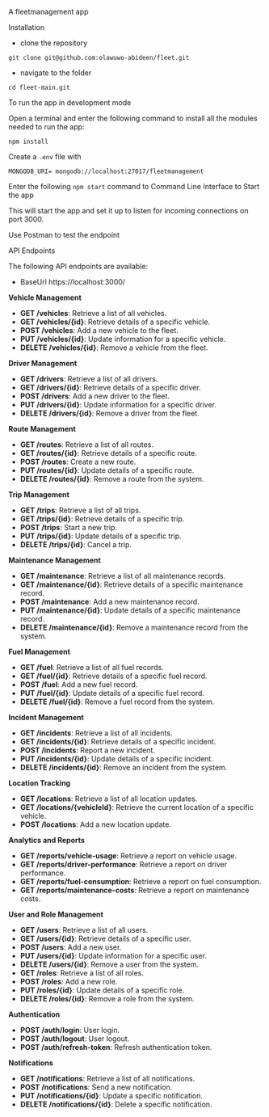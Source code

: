 A fleetmanagement app 


Installation

- clone the repository


`git clone git@github.com:olawuwo-abideen/fleet.git`


- navigate to the folder


`cd fleet-main.git`

To run the app in development mode

Open a terminal and enter the following command to install all the  modules needed to run the app:

`npm install`


Create a `.env` file with

`MONGODB_URI= mongodb://localhost:27017/fleetmanagement`

Enter the following `npm start` command to Command Line Interface to Start the app

This will start the app and set it up to listen for incoming connections on port 3000. 

Use Postman to test the endpoint

API Endpoints

The following API endpoints are available:

- BaseUrl https://localhost:3000/


**Vehicle Management**

- **GET /vehicles**: Retrieve a list of all vehicles.
- **GET /vehicles/{id}**: Retrieve details of a specific vehicle.
- **POST /vehicles**: Add a new vehicle to the fleet.
- **PUT /vehicles/{id}**: Update information for a specific vehicle.
- **DELETE /vehicles/{id}**: Remove a vehicle from the fleet.

**Driver Management**

- **GET /drivers**: Retrieve a list of all drivers.
- **GET /drivers/{id}**: Retrieve details of a specific driver.
- **POST /drivers**: Add a new driver to the fleet.
- **PUT /drivers/{id}**: Update information for a specific driver.
- **DELETE /drivers/{id}**: Remove a driver from the fleet.

**Route Management**

- **GET /routes**: Retrieve a list of all routes.
- **GET /routes/{id}**: Retrieve details of a specific route.
- **POST /routes**: Create a new route.
- **PUT /routes/{id}**: Update details of a specific route.
- **DELETE /routes/{id}**: Remove a route from the system.

**Trip Management**

- **GET /trips**: Retrieve a list of all trips.
- **GET /trips/{id}**: Retrieve details of a specific trip.
- **POST /trips**: Start a new trip.
- **PUT /trips/{id}**: Update details of a specific trip.
- **DELETE /trips/{id}**: Cancel a trip.

**Maintenance Management**

- **GET /maintenance**: Retrieve a list of all maintenance records.
- **GET /maintenance/{id}**: Retrieve details of a specific maintenance record.
- **POST /maintenance**: Add a new maintenance record.
- **PUT /maintenance/{id}**: Update details of a specific maintenance record.
- **DELETE /maintenance/{id}**: Remove a maintenance record from the system.

**Fuel Management**

- **GET /fuel**: Retrieve a list of all fuel records.
- **GET /fuel/{id}**: Retrieve details of a specific fuel record.
- **POST /fuel**: Add a new fuel record.
- **PUT /fuel/{id}**: Update details of a specific fuel record.
- **DELETE /fuel/{id}**: Remove a fuel record from the system.

**Incident Management**

- **GET /incidents**: Retrieve a list of all incidents.
- **GET /incidents/{id}**: Retrieve details of a specific incident.
- **POST /incidents**: Report a new incident.
- **PUT /incidents/{id}**: Update details of a specific incident.
- **DELETE /incidents/{id}**: Remove an incident from the system.

**Location Tracking**

- **GET /locations**: Retrieve a list of all location updates.
- **GET /locations/{vehicleId}**: Retrieve the current location of a specific vehicle.
- **POST /locations**: Add a new location update.

**Analytics and Reports**

- **GET /reports/vehicle-usage**: Retrieve a report on vehicle usage.
- **GET /reports/driver-performance**: Retrieve a report on driver performance.
- **GET /reports/fuel-consumption**: Retrieve a report on fuel consumption.
- **GET /reports/maintenance-costs**: Retrieve a report on maintenance costs.

**User and Role Management**

- **GET /users**: Retrieve a list of all users.
- **GET /users/{id}**: Retrieve details of a specific user.
- **POST /users**: Add a new user.
- **PUT /users/{id}**: Update information for a specific user.
- **DELETE /users/{id}**: Remove a user from the system.
- **GET /roles**: Retrieve a list of all roles.
- **POST /roles**: Add a new role.
- **PUT /roles/{id}**: Update details of a specific role.
- **DELETE /roles/{id}**: Remove a role from the system.

**Authentication**

- **POST /auth/login**: User login.
- **POST /auth/logout**: User logout.
- **POST /auth/refresh-token**: Refresh authentication token.

**Notifications**

- **GET /notifications**: Retrieve a list of all notifications.
- **POST /notifications**: Send a new notification.
- **PUT /notifications/{id}**: Update a specific notification.
- **DELETE /notifications/{id}**: Delete a specific notification.

